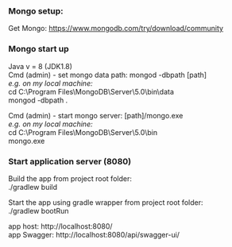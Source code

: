 ### Mongo setup:

Get Mongo: https://www.mongodb.com/try/download/community  

### Mongo start up
  
Java v = 8 (JDK1.8)  
Cmd (admin) - set mongo data path: mongod -dbpath [path]  
*e.g. on my local machine:*  
cd C:\Program Files\MongoDB\Server\5.0\bin\data  
mongod -dbpath .  
  
Cmd (admin) - start mongo server: [path]/mongo.exe  
*e.g. on my local machine:*  
cd C:\Program Files\MongoDB\Server\5.0\bin  
mongo.exe  

### Start application server (8080)  

Build the app from project root folder:  
./gradlew build  
  
Start the app using gradle wrapper from project root folder:  
./gradlew bootRun  
  
app host: http://localhost:8080/  
app Swagger: http://localhost:8080/api/swagger-ui/
